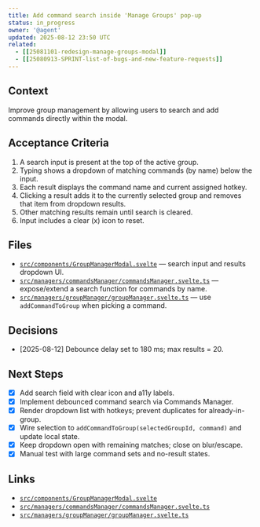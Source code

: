 ```yaml
---
title: Add command search inside 'Manage Groups' pop-up
status: in_progress
owner: '@agent'
updated: 2025-08-12 23:50 UTC
related:
  - [[25081101-redesign-manage-groups-modal]]
  - [[25080913-SPRINT-list-of-bugs-and-new-feature-requests]]
---
```


## Context

Improve group management by allowing users to search and add commands directly within the modal.

## Acceptance Criteria

1. A search input is present at the top of the active group.
2. Typing shows a dropdown of matching commands (by name) below the input.
3. Each result displays the command name and current assigned hotkey.
4. Clicking a result adds it to the currently selected group and removes that item from dropdown results.
5. Other matching results remain until search is cleared.
6. Input includes a clear (x) icon to reset.

## Files

- [`src/components/GroupManagerModal.svelte`](src/components/GroupManagerModal.svelte:1) — search input and results dropdown UI.
- [`src/managers/commandsManager/commandsManager.svelte.ts`](src/managers/commandsManager/commandsManager.svelte.ts:1) — expose/extend a search function for commands by name.
- [`src/managers/groupManager/groupManager.svelte.ts`](src/managers/groupManager/groupManager.svelte.ts:1) — use `addCommandToGroup` when picking a command.

## Decisions

- [2025-08-12] Debounce delay set to 180 ms; max results = 20.

## Next Steps

- [x] Add search field with clear icon and a11y labels.
- [x] Implement debounced command search via Commands Manager.
- [x] Render dropdown list with hotkeys; prevent duplicates for already-in-group.
- [x] Wire selection to `addCommandToGroup(selectedGroupId, command)` and update local state.
- [x] Keep dropdown open with remaining matches; close on blur/escape.
- [x] Manual test with large command sets and no-result states.

## Links

- [`src/components/GroupManagerModal.svelte`](src/components/GroupManagerModal.svelte:1)
- [`src/managers/commandsManager/commandsManager.svelte.ts`](src/managers/commandsManager/commandsManager.svelte.ts:1)
- [`src/managers/groupManager/groupManager.svelte.ts`](src/managers/groupManager/groupManager.svelte.ts:1)
